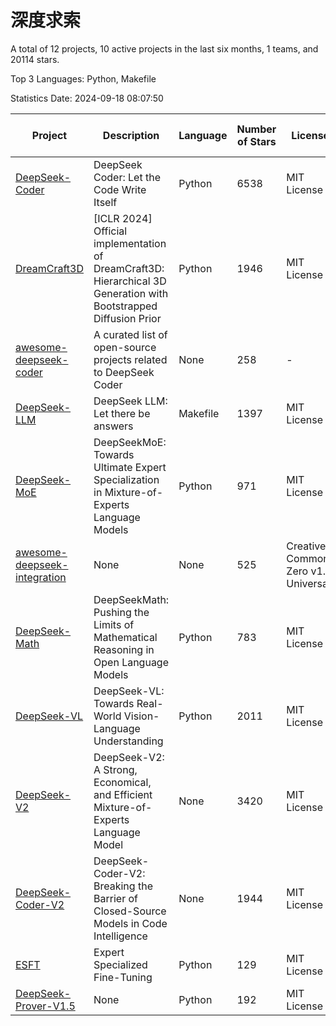 # 深度求索

A total of 12 projects, 10 active projects in the last six months, 1 teams, and 20114 stars.

Top 3 Languages: Python, Makefile

Statistics Date: 2024-09-18 08:07:50

| Project | Description | Language | Number of Stars | License | Creation Date | Last Updated Date | Last Pushed Date |
| --- | --- | --- | --- | --- | --- | --- | --- |
| [DeepSeek-Coder](https://github.com/deepseek-ai/DeepSeek-Coder) | DeepSeek Coder: Let the Code Write Itself | Python | 6538 | MIT License | 2023-10-20 | 2024-09-18 | 2024-05-21 |
| [DreamCraft3D](https://github.com/deepseek-ai/DreamCraft3D) | [ICLR 2024] Official implementation of DreamCraft3D: Hierarchical 3D Generation with Bootstrapped Diffusion Prior | Python | 1946 | MIT License | 2023-10-23 | 2024-09-18 | 2024-08-21 |
| [awesome-deepseek-coder](https://github.com/deepseek-ai/awesome-deepseek-coder) | A curated list of open-source projects related to DeepSeek Coder | None | 258 | - | 2023-11-06 | 2024-09-16 | 2024-04-03 |
| [DeepSeek-LLM](https://github.com/deepseek-ai/DeepSeek-LLM) | DeepSeek LLM: Let there be answers | Makefile | 1397 | MIT License | 2023-11-29 | 2024-09-18 | 2024-02-04 |
| [DeepSeek-MoE](https://github.com/deepseek-ai/DeepSeek-MoE) | DeepSeekMoE: Towards Ultimate Expert Specialization in Mixture-of-Experts Language Models | Python | 971 | MIT License | 2024-01-02 | 2024-09-18 | 2024-01-16 |
| [awesome-deepseek-integration](https://github.com/deepseek-ai/awesome-deepseek-integration) | None | None | 525 | Creative Commons Zero v1.0 Universal | 2024-01-11 | 2024-09-18 | 2024-09-09 |
| [DeepSeek-Math](https://github.com/deepseek-ai/DeepSeek-Math) | DeepSeekMath: Pushing the Limits of Mathematical Reasoning in Open Language Models | Python | 783 | MIT License | 2024-02-05 | 2024-09-17 | 2024-04-15 |
| [DeepSeek-VL](https://github.com/deepseek-ai/DeepSeek-VL) | DeepSeek-VL: Towards Real-World Vision-Language Understanding | Python | 2011 | MIT License | 2024-03-07 | 2024-09-18 | 2024-04-24 |
| [DeepSeek-V2](https://github.com/deepseek-ai/DeepSeek-V2) | DeepSeek-V2: A Strong, Economical, and Efficient Mixture-of-Experts Language Model | None | 3420 | MIT License | 2024-04-22 | 2024-09-18 | 2024-08-10 |
| [DeepSeek-Coder-V2](https://github.com/deepseek-ai/DeepSeek-Coder-V2) | DeepSeek-Coder-V2: Breaking the Barrier of Closed-Source Models in Code Intelligence | None | 1944 | MIT License | 2024-06-14 | 2024-09-17 | 2024-07-03 |
| [ESFT](https://github.com/deepseek-ai/ESFT) | Expert Specialized Fine-Tuning | Python | 129 | MIT License | 2024-07-04 | 2024-09-12 | 2024-08-12 |
| [DeepSeek-Prover-V1.5](https://github.com/deepseek-ai/DeepSeek-Prover-V1.5) | None | Python | 192 | MIT License | 2024-08-15 | 2024-09-17 | 2024-08-16 |
